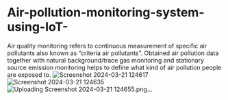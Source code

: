 # Air-pollution-monitoring-system-using-IoT-
Air quality monitoring refers to continuous measurement of specific air pollutants also known as “criteria air pollutants”. Obtained air pollution data together with natural background/trace gas monitoring and stationary source emission monitoring helps to define what kind of air pollution people are exposed to.
![Screenshot 2024-03-21 124617](https://github.com/Sravani63055/Air-pollution-monitoring-system-using-IoT-/assets/138251484/6582112d-e2ef-4a5f-aff9-40eef9a918e0)
![Screenshot 2024-03-21 124635](https://github.com/Sravani63055/Air-pollution-monitoring-system-using-IoT-/assets/138251484/4c33c736-f874-489c-96d4-449ffa56d95c)
![Uploading Screenshot 2024-03-21 124655.png…]()



